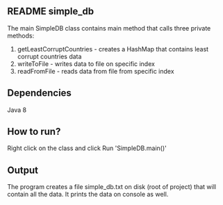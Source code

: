 README simple_db
-----------------
The main SimpleDB class contains main method that calls three private methods:

1) getLeastCorruptCountries - creates a HashMap that contains least corrupt countries data
2) writeToFile - writes data to file on specific index
3) readFromFile - reads data from file from specific index

Dependencies
-----------------

Java 8


How to run?
-----------------

Right click on the class and click Run 'SimpleDB.main()'


Output
-----------------

The program creates a file simple_db.txt on disk (root of project) that will contain all the data.
It prints the data on console as well.